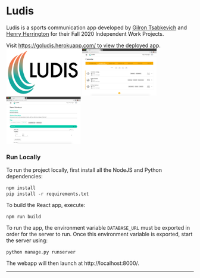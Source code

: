# Ludis

Ludis is a sports communication app developed by [Gilron Tsabkevich](https://github.com/gilron07) and [Henry Herrington](https://github.com/henryherrington) for their Fall 2020 Independent Work Projects.<br>

Visit https://goludis.herokuapp.com/ to view the deployed app.<br>
<img alt="Ludis Logo" src="https://github.com/henryherrington/ludis_images/blob/master/ludis_logo.png" width="200">
<img alt="Ludis Calendar" src="https://github.com/henryherrington/ludis_images/blob/master/ludis_calendar.png" width="200">
<img alt="Ludis Workout Creation" src="https://github.com/henryherrington/ludis_images/blob/master/ludis_workout_creation.png" width="200"><br>

### Run Locally

To run the project locally, first install all the NodeJS and Python dependencies:

```
npm install
pip install -r requirements.txt
```

To build the React app, execute:

```
npm run build
```

To run the app, the environment variable `DATABASE_URL` must be exported in order for the server to run. Once this environment variable is exported, start the server using:

```
python manage.py runserver
```

The webapp will then launch at http://localhost:8000/.

<hr>
